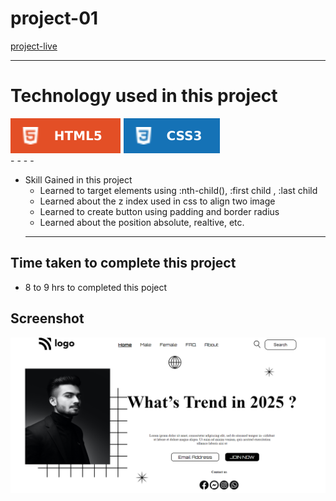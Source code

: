 # project-01 #
[project-live](https://fswd-project1.netlify.app)
  - - - -
 # Technology used in this project #
  ![html](./assets/html.svg) ![css](./assets/css.svg)  
    - - - -
* Skill Gained in this project
  * Learned to target elements using :nth-child(), :first child , :last child
  * Learned about the z index used in css to align two image  
  * Learned to create button using padding  and border radius
  * Learned about the position  absolute, realtive, etc.
   - - - -
 ## Time taken to complete this project ##
 * 8 to 9 hrs  to completed this poject
 
 ## Screenshot ##
 
 ![picture](./assets/Screenshot%202022-08-23%20161044.png)
 